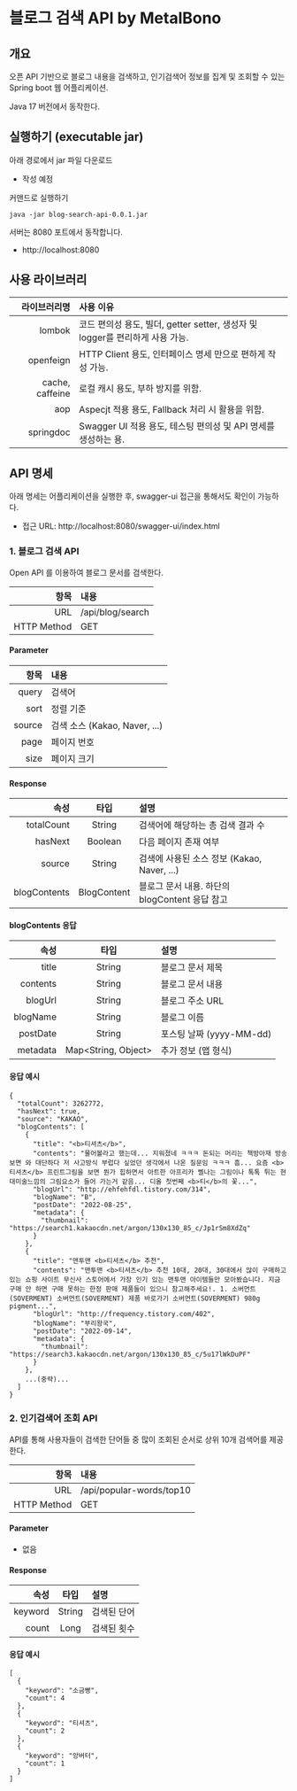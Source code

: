 블로그 검색 API by MetalBono
=======================================

개요
---------------------------------------
오픈 API 기반으로 블로그 내용을 검색하고, 인기검색어 정보를 집계 및 조회할 수 있는 Spring boot 웹 어플리케이션.

Java 17 버전에서 동작한다.

실행하기 (executable jar)
---------------------------------------
아래 경로에서 jar 파일 다운로드 
 * 작성 예정

커맨드로 실행하기
```
java -jar blog-search-api-0.0.1.jar
```

서버는 8080 포트에서 동작합니다.
 * http://localhost:8080

사용 라이브러리
---------------------------------------

|          라이브러리명 | 사용 이유                                                   |
|----------------:|:--------------------------------------------------------|
|          lombok | 코드 편의성 용도, 빌더, getter setter, 생성자 및 logger를 편리하게 사용 가능. |
|       openfeign | HTTP Client 용도, 인터페이스 명세 만으로 편하게 작성 가능.                 |
| cache, caffeine | 로컬 캐시 용도, 부하 방지를 위함.                                    |
|             aop | Aspecjt 적용 용도, Fallback 처리 시 활용을 위함.                    |
|       springdoc | Swagger UI 적용 용도, 테스팅 편의성 및 API 명세를 생성하는 용.             |

API 명세
---------------------------------------

아래 명세는 어플리케이션을 실행한 후, swagger-ui 접근을 통해서도 확인이 가능하다.
 * 접근 URL: http://localhost:8080/swagger-ui/index.html

### 1. 블로그 검색 API

Open API 를 이용하여 블로그 문서를 검색한다.

|          항목 | 내용                |
|------------:|:------------------|
|         URL | /api/blog/search  |
| HTTP Method | GET               |

#### Parameter

|      항목 | 내용                |
|--------:|:------------------|
|   query |검색어|
|    sort |정렬 기준|
|  source |검색 소스 (Kakao, Naver, ...)|
|    page |페이지 번호|
|    size |페이지 크기|


#### Response

|           속성 |     타입      | 설명                                |
|-------------:|:-----------:|:----------------------------------|
|   totalCount |   String    | 검색어에 해당하는 총 검색 결과 수            |
|      hasNext |   Boolean   | 다음 페이지 존재 여부                      |
|       source |   String    | 검색에 사용된 소스 정보 (Kakao, Naver, ...) |
| blogContents | BlogContent | 블로그 문서 내용. 하단의 blogContent 응답 참고  |

#### blogContents 응답 

|        속성 |     타입             | 설명                  |
|-----------:|:-------------------:|:--------------------|
|      title |       String        | 블로그 문서 제목           |
|   contents |       String        | 블로그 문서 내용           |
|    blogUrl |       String        | 블로그 주소 URL          |
|   blogName |       String        | 블로그 이름              |
|   postDate |       String        | 포스팅 날짜 (yyyy-MM-dd) |
|   metadata | Map<String, Object> | 추가 정보 (맵 형식)        |

#### 응답 예시
```
{
  "totalCount": 3262772,
  "hasNext": true,
  "source": "KAKAO",
  "blogContents": [
    {
      "title": "<b>티셔츠</b>",
      "contents": "물어볼라고 했는데... 지워졌네 ㅋㅋㅋ 돈되는 머리는 책방아재 방송보면 와 대단하다 저 사고방식 부럽다 싶었던 생각에서 나온 질문임 ㅋㅋㅋ 흠... 요즘 <b>티셔츠</b> 프린트그림을 보면 뭔가 힙하면서 아트한 아프리카 삘나는 그림이나 톡톡 튀는 현대미술느낌의 그림요소가 들어 가는거 같음... 디올 첫번째 <b>티</b>의 꽃...",
      "blogUrl": "http://ehfehfdl.tistory.com/314",
      "blogName": "B",
      "postDate": "2022-08-25",
      "metadata": {
        "thumbnail": "https://search1.kakaocdn.net/argon/130x130_85_c/Jp1rSm8XdZq"
      }
    },
    {
      "title": "맨투맨 <b>티셔츠</b> 추천",
      "contents": "맨투맨 <b>티셔츠</b> 추천 10대, 20대, 30대에서 많이 구매하고 있는 쇼핑 사이트 무신사 스토어에서 가장 인기 있는 맨투맨 아이템들만 모아봤습니다. 지금 구매 안 하면 구매 못하는 한정 판매 제품들이 있으니 참고해주세요!. 1. 소버먼트(SOVERMENT) 소버먼트(SOVERMENT) 제품 바로가기 소버먼트(SOVERMENT) 980g pigment...",
      "blogUrl": "http://frequency.tistory.com/402",
      "blogName": "부리왕국",
      "postDate": "2022-09-14",
      "metadata": {
        "thumbnail": "https://search3.kakaocdn.net/argon/130x130_85_c/5u17lWkDuPF"
      }
    },
    ...(중략)...
  ]
}
```


### 2. 인기검색어 조회 API

API를 통해 사용자들이 검색한 단어들 중 많이 조회된 순서로 상위 10개 검색어를 제공한다.

|          항목 | 내용                       |
|------------:|:-------------------------|
|         URL | /api/popular-words/top10 |
| HTTP Method | GET                      |


#### Parameter
 * 없음

#### Response

|      속성 |   타입   | 설명     |
|--------:|:------:|:-------|
| keyword | String | 검색된 단어  |
|   count |  Long  | 검색된 횟수 |

#### 응답 예시
```
[
  {
    "keyword": "소금빵",
    "count": 4
  },
  {
    "keyword": "티셔츠",
    "count": 2
  },
  {
    "keyword": "앙버터",
    "count": 1
  }
]
```